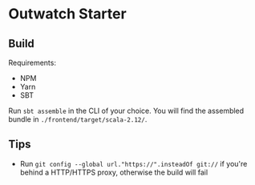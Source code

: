 # Outwatch Starter

## Build
Requirements:

* NPM
* Yarn
* SBT

Run `sbt assemble` in the CLI of your choice. You will find the assembled bundle in `./frontend/target/scala-2.12/`.

## Tips

* Run `git config --global url."https://".insteadOf git://` if you're behind a HTTP/HTTPS proxy, otherwise the build will fail